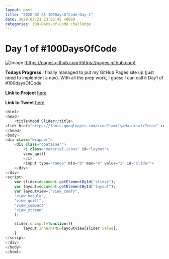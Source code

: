 ```yaml
---
layout: post
title: "2020-02-21-100DaysOfCode-Day-1"
date: 2020-02-21 23:50:45 +0000
categories: 100-Days-of-Code challenge
---
```


# Day 1 of #100DaysOfCode
![Image](https://i.ytimg.com/vi/2MsN8gpT6jY/maxresdefault.jpg)
[https://pages.github.com](https://pages.github.com)
<br/>

**Todays Progress**
I finally managed to put my GitHub Pages site up (just need to implement a nav). With all the prep work, I guess I can call it Day1 of #100daysOfCode
<br/>

**Link to Project**
[here](https://prototowb.github.io)
<br/>

**Link to Tweet**
[here](https://twitter.com/prototowb/status/1230990568894930954)

```javascript
<html>
<head>
    <title>Mood Slider</title>
<link href="https://fonts.googleapis.com/icon?family=Material+Icons" rel="stylesheet">
</head>
<body>
<div class="wrapper">
    <div class="container">
        <i class="material-icons" id="layout">
        view_quilt
        </i>
        <input type="range" min="0" max="4" value="2" id="slider">
    </div>
</div>
<script>
    var slider=document.getElementById("slider");
    var layout=document.getElementById("layout");
    var layoutview=["view_comfy",
    "view_module",
    "view_quilt",
    "view_compact",
    "view_stream"
    ];

    slider.oninput=function(){
        layout.innerHTML=layoutview[slider.value];
    }
</script>
</div>
</body>
</html>
```
